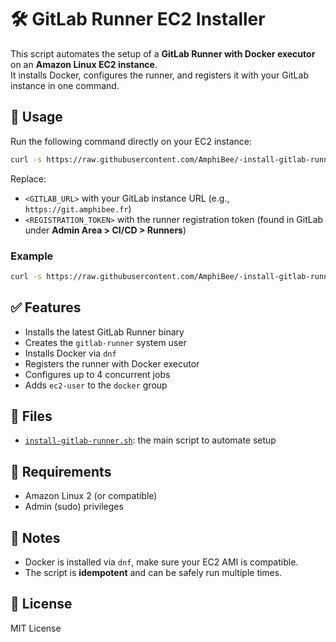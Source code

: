 # 🛠️ GitLab Runner EC2 Installer

This script automates the setup of a **GitLab Runner with Docker executor** on an **Amazon Linux EC2 instance**.  
It installs Docker, configures the runner, and registers it with your GitLab instance in one command.

## 🚀 Usage

Run the following command directly on your EC2 instance:

```bash
curl -s https://raw.githubusercontent.com/AmphiBee/-install-gitlab-runner/main/install-gitlab-runner.sh | bash -s <GITLAB_URL> <REGISTRATION_TOKEN>
```

Replace:

- `<GITLAB_URL>` with your GitLab instance URL (e.g., `https://git.amphibee.fr`)
- `<REGISTRATION_TOKEN>` with the runner registration token (found in GitLab under **Admin Area > CI/CD > Runners**)

### Example

```bash
curl -s https://raw.githubusercontent.com/AmphiBee/-install-gitlab-runner/main/install-gitlab-runner.sh | bash -s https://git.amphibee.fr glrt-xxxxxxxxxxxxxx
```

## ✅ Features

- Installs the latest GitLab Runner binary
- Creates the `gitlab-runner` system user
- Installs Docker via `dnf`
- Registers the runner with Docker executor
- Configures up to 4 concurrent jobs
- Adds `ec2-user` to the `docker` group

## 📁 Files

- [`install-gitlab-runner.sh`](./install-gitlab-runner.sh): the main script to automate setup

## 🧾 Requirements

- Amazon Linux 2 (or compatible)
- Admin (sudo) privileges

## 📌 Notes

- Docker is installed via `dnf`, make sure your EC2 AMI is compatible.
- The script is **idempotent** and can be safely run multiple times.

## 📄 License

MIT License
